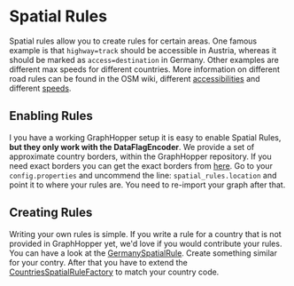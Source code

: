 # Spatial Rules

Spatial rules allow you to create rules for certain areas. One famous example is that `highway=track` should be accessible 
in Austria, whereas it should be marked as `access=destination` in Germany. Other examples are different max speeds for different
countries. More information on different road rules can be found in the OSM wiki, different 
[accessibilities](https://wiki.openstreetmap.org/wiki/OSM_tags_for_routing/Access-Restrictions) and different 
[speeds](https://wiki.openstreetmap.org/wiki/OSM_tags_for_routing/Maxspeed#Motorcar).

## Enabling Rules

I you have a working GraphHopper setup it is easy to enable Spatial Rules, **but they only work with the DataFlagEncoder**.
We provide a set of approximate country borders, within the GraphHopper repository. If you need exact borders you can
get the exact borders from [here](https://github.com/datasets/geo-countries). Go to your `config.properties` and
uncommend the line: `spatial_rules.location` and point it to where your rules are. You need to re-import your graph after 
that.

## Creating Rules

Writing your own rules is simple. If you write a rule for a country that is not provided in GraphHopper yet, we'd love
if you would contribute your rules. You can have a look at the [GermanySpatialRule](https://github.com/graphhopper/graphhopper/blob/master/core/src/main/java/com/graphhopper/routing/util/spatialrules/countries/GermanySpatialRule.java).
Create something similar for your contry. After that you have to extend the [CountriesSpatialRuleFactory](https://github.com/graphhopper/graphhopper/blob/master/web/src/main/java/com/graphhopper/spatialrules/CountriesSpatialRuleFactory.java) 
to match your country code. 